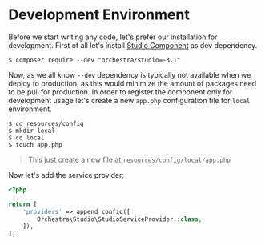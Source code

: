 # Development Environment

Before we start writing any code, let's prefer our installation for development. First of all let's install [Studio Component](https://github.com/orchestral/studio) as dev dependency.

    $ composer require --dev "orchestra/studio=~3.1"
    
Now, as we all know `--dev` dependency is typically not available when we deploy to production, as this would minimize the amount of packages need to be pull for production. In order to register the component only for development usage let's create a new `app.php` configuration file for `local` environment.

    $ cd resources/config
    $ mkdir local
    $ cd local
    $ touch app.php
    
> This just create a new file at `resources/config/local/app.php`

Now let's add the service provider:


```php
<?php

return [
    'providers' => append_config([
        Orchestra\Studio\StudioServiceProvider::class,
    ]),
];
```